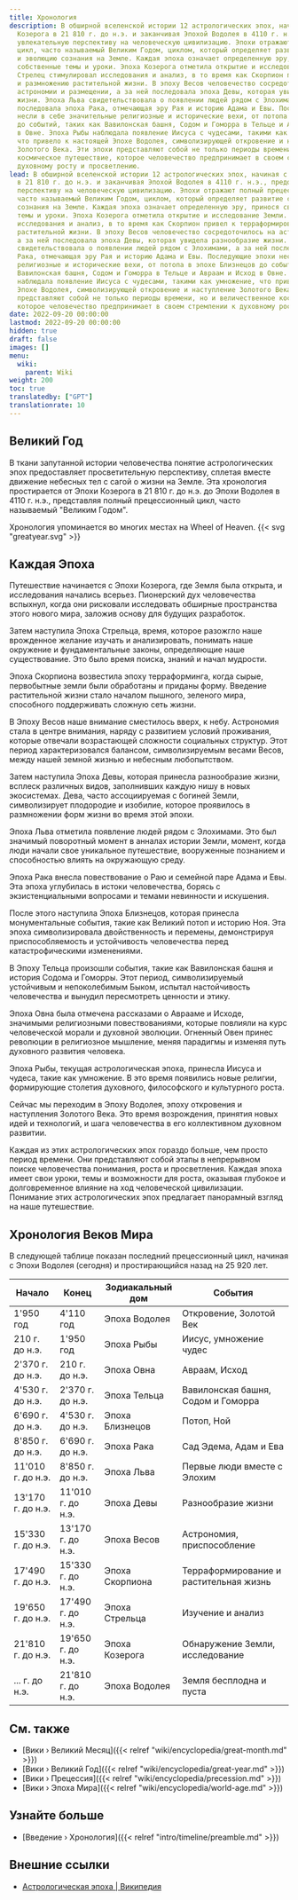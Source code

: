 ```yaml
---
title: Хронология
description: В обширной вселенской истории 12 астрологических эпох, начиная с Эпохи
  Козерога в 21 810 г. до н.э. и заканчивая Эпохой Водолея в 4110 г. н.э., предоставляют
  увлекательную перспективу на человеческую цивилизацию. Эпохи отражают полный прецессионный
  цикл, часто называемый Великим Годом, циклом, который определяет развитие событий
  и эволюцию сознания на Земле. Каждая эпоха означает определенную эру, принося свои
  собственные темы и уроки. Эпоха Козерога отметила открытие и исследование Земли.
  Стрелец стимулировал исследования и анализ, в то время как Скорпион привел к терраформированию
  и размножению растительной жизни. В эпоху Весов человечество сосредоточилось на
  астрономии и размещении, а за ней последовала эпоха Девы, которая увидела разнообразие
  жизни. Эпоха Льва свидетельствовала о появлении людей рядом с Элохимами, а за ней
  последовала эпоха Рака, отмечающая эру Рая и историю Адама и Евы. Последующие эпохи
  несли в себе значительные религиозные и исторические вехи, от потопа в эпохе Близнецов
  до событий, таких как Вавилонская башня, Содом и Гоморра в Тельце и Авраам и Исход
  в Овне. Эпоха Рыбы наблюдала появление Иисуса с чудесами, такими как умножение,
  что привело к настоящей Эпохе Водолея, символизирующей откровение и наступление
  Золотого Века. Эти эпохи представляют собой не только периоды времени, но и величественное
  космическое путешествие, которое человечество предпринимает в своем стремлении к
  духовному росту и просветлению.
lead: В обширной вселенской истории 12 астрологических эпох, начиная с Эпохи Козерога
  в 21 810 г. до н.э. и заканчивая Эпохой Водолея в 4110 г. н.э., предоставляют увлекательную
  перспективу на человеческую цивилизацию. Эпохи отражают полный прецессионный цикл,
  часто называемый Великим Годом, циклом, который определяет развитие событий и эволюцию
  сознания на Земле. Каждая эпоха означает определенную эру, принося свои собственные
  темы и уроки. Эпоха Козерога отметила открытие и исследование Земли. Стрелец стимулировал
  исследования и анализ, в то время как Скорпион привел к терраформированию и размножению
  растительной жизни. В эпоху Весов человечество сосредоточилось на астрономии и размещении,
  а за ней последовала эпоха Девы, которая увидела разнообразие жизни. Эпоха Льва
  свидетельствовала о появлении людей рядом с Элохимами, а за ней последовала эпоха
  Рака, отмечающая эру Рая и историю Адама и Евы. Последующие эпохи несли в себе значительные
  религиозные и исторические вехи, от потопа в эпохе Близнецов до событий, таких как
  Вавилонская башня, Содом и Гоморра в Тельце и Авраам и Исход в Овне. Эпоха Рыбы
  наблюдала появление Иисуса с чудесами, такими как умножение, что привело к настоящей
  Эпохе Водолея, символизирующей откровение и наступление Золотого Века. Эти эпохи
  представляют собой не только периоды времени, но и величественное космическое путешествие,
  которое человечество предпринимает в своем стремлении к духовному росту и просветлению.
date: 2022-09-20 00:00:00
lastmod: 2022-09-20 00:00:00
hidden: true
draft: false
images: []
menu:
  wiki:
    parent: Wiki
weight: 200
toc: true
translatedby: ["GPT"]
translationrate: 10
---
```


## Великий Год

В ткани запутанной истории человечества понятие астрологических эпох предоставляет просветительную перспективу, сплетая вместе движение небесных тел с сагой о жизни на Земле. Эта хронология простирается от Эпохи Козерога в 21 810 г. до н.э. до Эпохи Водолея в 4110 г. н.э., представляя полный прецессионный цикл, часто называемый "Великим Годом".

Хронология упоминается во многих местах на Wheel of Heaven. {{< svg "greatyear.svg" >}}

## Каждая Эпоха

Путешествие начинается с Эпохи Козерога, где Земля была открыта, и исследования начались всерьез. Пионерский дух человечества вспыхнул, когда они рисковали исследовать обширные пространства этого нового мира, заложив основу для будущих разработок.

Затем наступила Эпоха Стрельца, время, которое разожгло наше врожденное желание изучать и анализировать, понимать наше окружение и фундаментальные законы, определяющие наше существование. Это было время поиска, знаний и начал мудрости.

Эпоха Скорпиона возвестила эпоху терраформинга, когда сырые, первобытные земли были обработаны и приданы форму. Введение растительной жизни стало началом пышного, зеленого мира, способного поддерживать сложную сеть жизни.

В Эпоху Весов наше внимание сместилось вверх, к небу. Астрономия стала в центре внимания, наряду с развитием условий проживания, которые отвечали возрастающей сложности социальных структур. Этот период характеризовался балансом, символизируемым весами Весов, между нашей земной жизнью и небесным любопытством.

Затем наступила Эпоха Девы, которая принесла разнообразие жизни, всплеск различных видов, заполнивших каждую нишу в новых экосистемах. Дева, часто ассоциируемая с богиней Земли, символизирует плодородие и изобилие, которое проявилось в размножении форм жизни во время этой эпохи.

Эпоха Льва отметила появление людей рядом с Элохимами. Это был значимый поворотный момент в анналах истории Земли, момент, когда люди начали свое уникальное путешествие, вооруженные познанием и способностью влиять на окружающую среду.

Эпоха Рака внесла повествование о Раю и семейной паре Адама и Евы. Эта эпоха углубилась в истоки человечества, борясь с экзистенциальными вопросами и темами невинности и искушения.

После этого наступила Эпоха Близнецов, которая принесла монументальные события, такие как Великий потоп и историю Ноя. Эта эпоха символизировала двойственность и перемены, демонстрируя приспособляемость и устойчивость человечества перед катастрофическими изменениями.

В Эпоху Тельца произошли события, такие как Вавилонская башня и история Содома и Гоморры. Этот период, символизируемый устойчивым и непоколебимым Быком, испытал настойчивость человечества и вынудил пересмотреть ценности и этику.

Эпоха Овна была отмечена рассказами о Аврааме и Исходе, значимыми религиозными повествованиями, которые повлияли на курс человеческой морали и духовной эволюции. Огненный Овен принес революции в религиозное мышление, меняя парадигмы и изменяя путь духовного развития человека.

Эпоха Рыбы, текущая астрологическая эпоха, принесла Иисуса и чудеса, такие как умножение. В это время появились новые религии, формирующие столетия духовного, философского и культурного роста.

Сейчас мы переходим в Эпоху Водолея, эпоху откровения и наступления Золотого Века. Это время возрождения, принятия новых идей и технологий, и шага человечества в его коллективном духовном развитии.

Каждая из этих астрологических эпох гораздо больше, чем просто период времени. Они представляют собой этапы в непрерывном поиске человечества понимания, роста и просветления. Каждая эпоха имеет свои уроки, темы и возможности для роста, оказывая глубокое и долговременное влияние на ход человеческой цивилизации. Понимание этих астрологических эпох предлагает панорамный взгляд на наше путешествие.

## Хронология Веков Мира

В следующей таблице показан последний прецессионный цикл, начиная с Эпохи Водолея (сегодня) и простирающийся назад на 25 920 лет.

| Начало    | Конец     | Зодиакальный дом  | События                         |
|-----------|-----------|-------------------|-------------------------------|
| 1'950 год | 4'110 год | Эпоха Водолея     | Откровение, Золотой Век        |
| 210 г. до н.э. | 1'950 год  | Эпоха Рыбы     | Иисус, умножение чудес         |
| 2'370 г. до н.э. | 210 г. до н.э. | Эпоха Овна | Авраам, Исход                  |
| 4'530 г. до н.э. | 2'370 г. до н.э. | Эпоха Тельца | Вавилонская башня, Содом и Гоморра       |
| 6'690 г. до н.э. | 4'530 г. до н.э. | Эпоха Близнецов | Потоп, Ной                    |
| 8'850 г. до н.э. | 6'690 г. до н.э. | Эпоха Рака | Сад Эдема, Адам и Ева    |
| 11'010 г. до н.э. | 8'850 г. до н.э. | Эпоха Льва | Первые люди вместе с Элохим     |
| 13'170 г. до н.э. | 11'010 г. до н.э. | Эпоха Девы | Разнообразие жизни             |
| 15'330 г. до н.э. | 13'170 г. до н.э. | Эпоха Весов | Астрономия, приспособление       |
| 17'490 г. до н.э. | 15'330 г. до н.э. | Эпоха Скорпиона | Терраформирование и растительная жизнь   |
| 19'650 г. до н.э. | 17'490 г. до н.э. | Эпоха Стрельца | Изучение и анализ            |
| 21'810 г. до н.э. | 19'650 г. до н.э. | Эпоха Козерога | Обнаружение Земли, исследование |
| ... г. до н.э. | 21'810 г. до н.э. | Эпоха Водолея | Земля бесплодна и пуста         |

## См. также

- [Вики › Великий Месяц]({{< relref "wiki/encyclopedia/great-month.md" >}})
- [Вики › Великий Год]({{< relref "wiki/encyclopedia/great-year.md" >}})
- [Вики › Прецессия]({{< relref "wiki/encyclopedia/precession.md" >}})
- [Вики › Эпоха Мира]({{< relref "wiki/encyclopedia/world-age.md" >}})

## Узнайте больше

- [Введение › Хронология]({{< relref "intro/timeline/preamble.md" >}})

## Внешние ссылки

- [Астрологическая эпоха | Википедия](https://ru.wikipedia.org/wiki/Астрологическая_эпоха)
